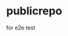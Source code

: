 # publicrepo
for e2e test


































































































































































































































































































































































































































































































































































































































































































































































































































































































































































































































































































































































































































































































































































































































































































































































































































































































































































































































































































































































































































































































































































































































































































































































































































































































































































































































































































































































































































































































































